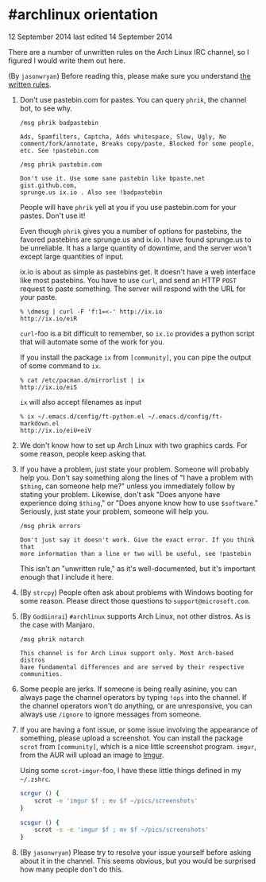 # #archlinux orientation

12 September 2014
last edited 14 September 2014

There are a number of unwritten rules on the Arch Linux IRC channel, so I
figured I would write them out here.

(By `jasonwryan`) Before reading this, please make sure you understand
[the written rules](https://wiki.archlinux.org/index.php/Irc).

1.  Don't use pastebin.com for pastes. You can query `phrik`, the channel bot,
    to see why. 

    ```nohighlight
    /msg phrik badpastebin

    Ads, Spamfilters, Captcha, Adds whitespace, Slow, Ugly, No
    comment/fork/annotate, Breaks copy/paste, Blocked for some people,
    etc. See !pastebin.com
    ```

    ```nohighlight
    /msg phrik pastebin.com

    Don't use it. Use some sane pastebin like bpaste.net gist.github.com,
    sprunge.us ix.io . Also see !badpastebin
    ```

    People will have `phrik` yell at you if you use pastebin.com for your
    pastes. Don't use it!

    Even though `phrik` gives you a number of options for pastebins, the favored
    pastebins are sprunge.us and ix.io. I have found sprunge.us to be
    unreliable. It has a large quantity of downtime, and the server won't except
    large quantities of input.

    ix.io is about as simple as pastebins get. It doesn't have a web interface
    like most pastebins. You have to use `curl`, and send an HTTP `POST` request
    to paste something. The server will respond with the URL for your paste.
    <!-- Thanks, Lehvyn -->

    ```nohighlight
    % \dmesg | curl -F 'f:1=<-' http://ix.io
    http://ix.io/eiR
    ```

    `curl`-foo is a bit difficult to remember, so `ix.io` provides a python
    script that will automate some of the work for you.

    If you install the package `ix` from `[community]`, you can pipe the output
    of some command to `ix`.

    ```nohighlight
    % cat /etc/pacman.d/mirrorlist | ix
    http://ix.io/eiS
    ```

    `ix` will also accept filenames as input
    
    ```nohighlight
    % ix ~/.emacs.d/config/ft-python.el ~/.emacs.d/config/ft-markdown.el 
    http://ix.io/eiU+eiV
    ```

2.  We don't know how to set up Arch Linux with two graphics cards. For some
    reason, people keep asking that.
3.  If you have a problem, just state your problem. Someone will probably help
    you. Don't say something along the lines of "I have a problem with `$thing`,
    can someone help me?" unless you immediately follow by stating your
    problem. Likewise, don't ask "Does anyone have experience doing `$thing`,"
    or "Does anyone know how to use `$software`." Seriously, just state your
    problem, someone will help you.

    ```nohighlight
    /msg phrik errors

    Don't just say it doesn't work. Give the exact error. If you think that
    more information than a line or two will be useful, see !pastebin
    ```

    This isn't an "unwritten rule," as it's well-documented, but it's important
    enough that I include it here.
4.  (By `strcpy`) People often ask about problems with Windows booting for some
    reason. Please direct those questions to `support@microsoft.com`.
5.  (By `GodGinrai`) `#archlinux` supports Arch Linux, not other distros. As is
    the case with Manjaro.

    ```nohighlight
    /msg phrik notarch

    This channel is for Arch Linux support only. Most Arch-based distros
    have fundamental differences and are served by their respective
    communities.
    ```

6.  Some people are jerks. If someone is being really asinine, you can always
    page the channel operators by typing `!ops` into the channel. If the channel
    operators won't do anything, or are unresponsive, you can always use
    `/ignore` to ignore messages from someone.

7.  If you are having a font issue, or some issue involving the appearance of
    something, please upload a screenshot. You can install the package `scrot`
    from `[community]`, which is a nice little screenshot program. `imgur`, from
    the AUR will upload an image to [Imgur](https://imgur.com/).

    Using some `scrot`-`imgur`-foo, I have these little things defined in my
    `~/.zshrc`.

    ```sh
    scrgur () {
        scrot -e 'imgur $f ; mv $f ~/pics/screenshots'
    }

    scsgur () {
        scrot -s -e 'imgur $f ; mv $f ~/pics/screenshots'
    }
    ```

8.  (By `jasonwryan`) Please try to resolve your issue yourself before asking
    about it in the channel. This seems obvious, but you would be surprised how
    many people don't do this.
